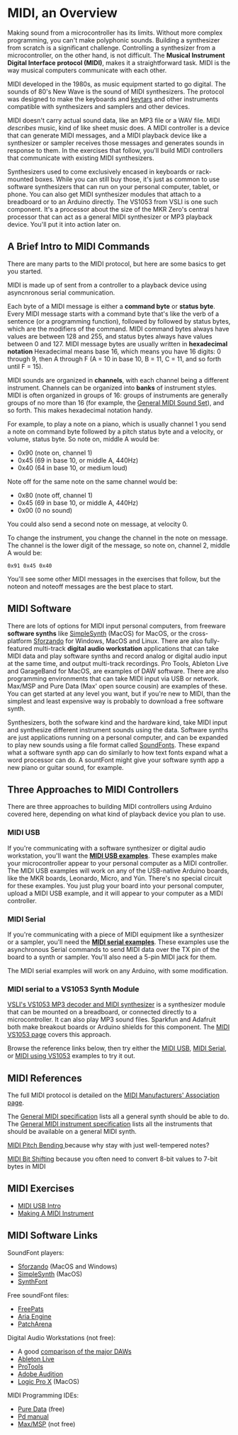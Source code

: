 #  MIDI, an Overview

Making sound from a microcontroller has its limits. Without more complex programming, you can't make polyphonic sounds. Building a synthesizer from scratch is a significant challenge. Controlling a synthesizer from a microcontroller, on the other hand, is not difficult. The **Musical Instrument Digital Interface protocol (MIDI)**, makes it a straightforward task. MIDI is the way musical computers communicate with each other.

MIDI developed in the 1980s, as music equipment started to go digital. The sounds of 80's New Wave is the sound of MIDI synthesizers. The protocol was designed to make the keyboards and [keytars](https://en.wikipedia.org/wiki/Keytar) and other instruments compatible with synthesizers and samplers and other devices. 

MIDI doesn't carry actual sound data, like an MP3 file or a WAV file. MIDI *describes* music, kind of like sheet music does. A MIDI controller is a device that can generate MIDI messages, and a MIDI playback device like a synthesizer or sampler receives those messages and generates sounds in response to them. In the exercises that follow, you'll build MIDI controllers that communicate with existing MIDI synthesizers.

Synthesizers used to come exclusively encased in keyboards or rack-mounted boxes. While you can still buy those, it's just as common to use software synthesizers that can run on your personal computer, tablet, or phone. You can also get MIDI synthesizer modules that attach to a breadboard or to an Arduino directly. The VS1053 from VSLI is one such component. It's a processor about the size of the MKR Zero's central processor that can act as a general MIDI synthesizer or MP3 playback device. You'll put it into action later on.

## A Brief Intro to MIDI Commands

There are many parts to the MIDI protocol, but here are some basics to get you started.

MIDI is made up of sent from a controller to a playback device using asyncnronous serial communication.

Each byte of a MIDI message is either a **command byte** or  **status byte**. Every MIDI message starts with a command byte that's like the verb of a sentence (or a programming function), followed by followed by status bytes, which are the modifiers of the command. MIDI command bytes always have values are between 128 and 255, and status bytes always have values  between 0 and 127. MIDI message bytes are usually written in **hexadecimal notation** Hexadecimal means base 16, which means you have 16 digits: 0 through 9, then A through F (A = 10 in base 10, B = 11, C = 11, and so forth until F = 15).

MIDI sounds are organized in **channels**, with each channel being a different instrument. Channels can be organized into **banks** of instrument styles. MIDI is often organized in groups of 16: groups of instruments are generally groups of no more than 16 (for example, the [General MIDI Sound Set](https://www.midi.org/specifications-old/item/gm-level-1-sound-set)), and so forth. This makes hexadecimal notation handy. 

For example, to play a note on a piano, which is usually channel 1 you send a note on command byte followed by a pitch status byte and a velocity, or volume, status byte. So note on, middle A would be:

* 0x90 (note on, channel 1)
* 0x45 (69 in base 10, or middle A, 440Hz)
* 0x40 (64 in base 10, or medium loud)

Note off for the same note on the same channel would be:

* 0x80 (note off, channel 1)
* 0x45 (69 in base 10, or middle A, 440Hz)
* 0x00 (0 no sound)

You could also send a second note on message, at velocity 0.

To change the instrument, you change the channel in the note on message. The channel is the lower digit of the message, so note on, channel 2, middle A would be:

````
0x91 0x45 0x40
````

You'll see some other MIDI messages in the exercises that follow, but the noteon and noteoff messages are the best place to start. 

## MIDI Software

There are lots of options for MIDI input personal computers, from freeware **software synths** like [SimpleSynth](http://notahat.com/simplesynth/) (MacOS) for MacOS, or the cross-platform [Sforzando](https://www.plogue.com/downloads.html#sforzando) for Windows, MacOS and Linux. There are also fully-featured multi-track **digital audio workstation** applications that can take MIDI data and play software synths and record analog or digital audio input at the same time, and output multi-track recordings. Pro Tools, Ableton Live and GarageBand for MacOS, are examples of DAW software. There are  also programming environments that can take MIDI input via USB or network. Max/MSP and Pure Data (Max' open source cousin) are examples of these. You can get started at any level you want, but if you're new to MIDI, than the simplest and least expensive way is probably to download a free software synth.

Synthesizers, both the sofware kind and the hardware kind, take MIDI input and synthesize different instrument sounds using the data. Software synths are just applications running on a personal computer, and can be expanded to play new sounds using a file format called [SoundFonts](http://www.sfzformat.com/). These expand what a software synth app can do similarly to how text fonts expand what a word processor can do. A sountFont might give your software synth app a new piano or guitar sound, for example.

## Three Approaches to MIDI Controllers

There are three approaches to building MIDI controllers using Arduino covered here, depending on what kind of playback device you plan to use. 

### MIDI USB 

If you're communicating with a software synthesizer or digital audio workstation, you'll want the [**MIDI USB examples**](midiusb.md). These examples make your microcontroller appear to your personal computer as a MIDI controller. The MIDI USB examples will work on any of the USB-native Arduino boards, like the  MKR boards, Leonardo, Micro, and Yún. There's no special circuit for these examples. You just plug your board into your personal computer, upload a MIDI USB example, and it will appear to your computer as a MIDI controller. 

### MIDI Serial

If you're communicating with a piece of MIDI equipment like a synthesizer or a sampler, you'll need the [**MIDI serial examples**](midi-serial.md). These examples use the asynchronous Serial commands to send MIDI data over the TX pin of the board to a synth or sampler. You'll also need a 5-pin MIDI jack for them. 

The MIDI serial examples will work on any Arduino, with some modification. 

### MIDI serial to a VS1053 Synth Module

 [VSLI's VS1053 MP3 decoder and MIDI synthesizer](http://www.vlsi.fi/en/products/vs1053.html) is a synthesizer module that can be mounted on a breadboard, or connected directly to a microcontroller. It can also play MP3 sound files. Sparkfun and Adafruit both make breakout boards or Arduino shields for this component. The [MIDI VS1053 page](midi-vs1053.md) covers this approach. 

Browse the reference links below, then try either the [MIDI USB](midiusb.md), [MIDI Serial](midi-serial.md), or [MIDI using VS1053](midi-vs1053.md) examples to try it out. 

## MIDI References

The full MIDI protocol is detailed on the [MIDI Manufacturers' Association page](https://www.midi.org).

The [General MIDI specification](https://www.midi.org/specifications-old/item/general-midi) lists all a general synth should be able to do. 
The [General MIDI instrument specification](https://www.midi.org/specifications-old/item/gm-level-1-sound-set) lists all the instruments that should be available on a general MIDI synth. 

[MIDI Pitch Bending ](midi-pitch-bend.md) because why stay with just well-tempered notes?

[MIDI Bit Shifting](midi-bit-shifting.md) because you often need to convert 8-bit values to 7-bit bytes in MIDI

## MIDI Exercises

* [MIDI USB Intro](midiusb.md)
* [Making A MIDI Instrument](midi-instrument.md)

## MIDI Software Links

SoundFont players:
* [Sforzando](https://www.plogue.com/downloads.html#sforzando) (MacOS and Windows)
* [SimpleSynth](http://notahat.com/simplesynth/) (MacOS)
* [SynthFont](http://www.synthfont.com/Downloads.html)

Free soundFont files:

* [FreePats](http://freepats.zenvoid.org/index.html)
* [Aria Engine](http://ariaengine.com/free-sfz-sounds/)
* [PatchArena](http://patcharena.com/tag/free-sfz-instruments/)

Digital Audio Workstations (not free):
* A good [comparison of the major DAWs](https://ehomerecordingstudio.com/best-daw-software/)
* [Ableton Live](https://www.ableton.com/en/live/compare-editions/)
* [ProTools](https://www.avid.com/pro-tools)
* [Adobe Audition](https://www.adobe.com/products/audition.html)
* [Logic Pro X](https://www.apple.com/logic-pro/) (MacOS)

MIDI Programming IDEs:
* [Pure Data](http://puredata.info/downloads/pure-data) (free)
* [Pd manual](http://write.flossmanuals.net/pure-data/introduction2/)
* [Max/MSP](https://cycling74.com/downloads) (not free)


